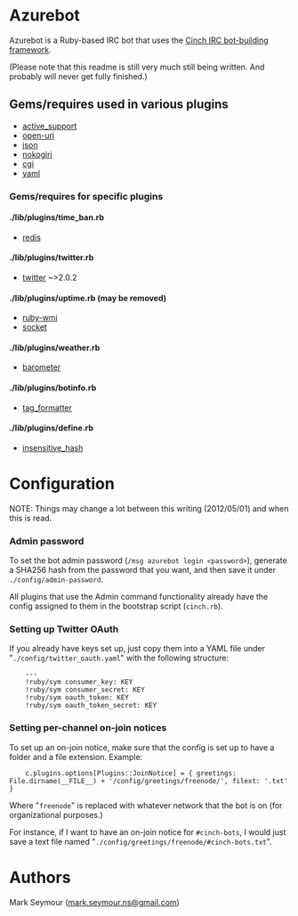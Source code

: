 Azurebot
========

Azurebot is a Ruby-based IRC bot that uses the [Cinch IRC bot-building framework](https://github.com/cinchrb/cinch).

(Please note that this readme is still very much still being written. And probably will never get fully finished.)

Gems/requires used in various plugins
-------------------------------------
- [active_support](https://rubygems.org/gems/active_support)
- [open-uri](http://www.ruby-doc.org/stdlib-1.9.3/libdoc/open-uri/rdoc/OpenURI.html)
- [json](http://www.ruby-doc.org/stdlib-1.9.3/libdoc/json/rdoc/JSON.html)
- [nokogiri](https://rubygems.org/gems/nokogiri)
- [cgi](http://www.ruby-doc.org/stdlib-1.9.3/libdoc/cgi/rdoc/CGI.html)
- [yaml](http://www.ruby-doc.org/stdlib-1.9.3/libdoc/yaml/rdoc/YAML.html)

### Gems/requires for specific plugins
#### ./lib/plugins/time_ban.rb
- [redis](https://rubygems.org/gems/redis)

#### ./lib/plugins/twitter.rb
- [twitter](https://rubygems.org/gems/twitter) ~>2.0.2

#### ./lib/plugins/uptime.rb (may be removed)
- [ruby-wmi](https://rubygems.org/gems/ruby-wmi)
- [socket](http://www.ruby-doc.org/stdlib-1.9.3/libdoc/socket/rdoc/Socket.html)

#### ./lib/plugins/weather.rb
- [barometer](https://rubygems.org/gems/barometer)

#### ./lib/plugins/botinfo.rb
- [tag_formatter](https://rubygems.org/gems/tag_formatter)

#### ./lib/plugins/define.rb
- [insensitive_hash](https://rubygems.org/gems/insensitive_hash)

Configuration
=============
NOTE: Things may change a lot between this writing (2012/05/01) and when this is read.

### Admin password
To set the bot admin password (`/msg azurebot login <password>`), generate a SHA256 hash from the password that you want, and then save it under `./config/admin-password`.

All plugins that use the Admin command functionality already have the config assigned to them in the bootstrap script (`cinch.rb`).

### Setting up Twitter OAuth

If you already have keys set up, just copy them into a YAML file under "`./config/twitter_oauth.yaml`" with the following structure:

		---
		!ruby/sym consumer_key: KEY
		!ruby/sym consumer_secret: KEY
		!ruby/sym oauth_token: KEY
		!ruby/sym oauth_token_secret: KEY

### Setting per-channel on-join notices
To set up an on-join notice, make sure that the config is set up to have a folder and a file extension. Example:

		c.plugins.options[Plugins::JoinNotice] = { greetings: File.dirname(__FILE__) + '/config/greetings/freenode/', filext: '.txt' }

Where "`freenode`" is replaced with whatever network that the bot is on (for organizational purposes.)

For instance, if I want to have an on-join notice for `#cinch-bots`, I would just save a text file named "`./config/greetings/freenode/#cinch-bots.txt`".

Authors
=======
Mark Seymour (<mark.seymour.ns@gmail.com>)